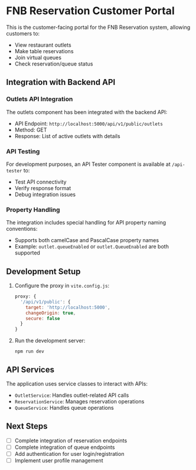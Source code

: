 # FNB Reservation Customer Portal

This is the customer-facing portal for the FNB Reservation system, allowing customers to:
- View restaurant outlets
- Make table reservations
- Join virtual queues
- Check reservation/queue status

## Integration with Backend API

### Outlets API Integration

The outlets component has been integrated with the backend API:

- API Endpoint: `http://localhost:5000/api/v1/public/outlets`
- Method: GET
- Response: List of active outlets with details

### API Testing

For development purposes, an API Tester component is available at `/api-tester` to:
- Test API connectivity
- Verify response format
- Debug integration issues

### Property Handling

The integration includes special handling for API property naming conventions:
- Supports both camelCase and PascalCase property names
- Example: `outlet.queueEnabled` or `outlet.QueueEnabled` are both supported

## Development Setup

1. Configure the proxy in `vite.config.js`:
   ```js
   proxy: {
     '/api/v1/public': {
       target: 'http://localhost:5000',
       changeOrigin: true,
       secure: false
     }
   }
   ```

2. Run the development server:
   ```
   npm run dev
   ```

## API Services

The application uses service classes to interact with APIs:

- `OutletService`: Handles outlet-related API calls
- `ReservationService`: Manages reservation operations
- `QueueService`: Handles queue operations

## Next Steps

- [ ] Complete integration of reservation endpoints
- [ ] Complete integration of queue endpoints
- [ ] Add authentication for user login/registration
- [ ] Implement user profile management
